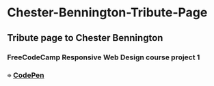 # Chester-Bennington-Tribute-Page
## Tribute page to Chester Bennington
### FreeCodeCamp Responsive Web Design course project 1
### <img src="/img/codepen.png" width=2% height=2%> [CodePen](https://codepen.io/S4ch1/pen/yLMwNjM)
